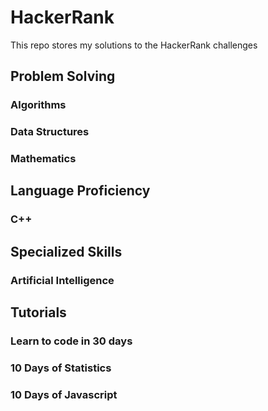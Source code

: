 # HackerRank

This repo stores my solutions to the HackerRank challenges

## Problem Solving
### Algorithms
### Data Structures
### Mathematics

## Language Proficiency
### C++

## Specialized Skills
### Artificial Intelligence

## Tutorials
### Learn to code in 30 days
### 10 Days of Statistics
### 10 Days of Javascript
